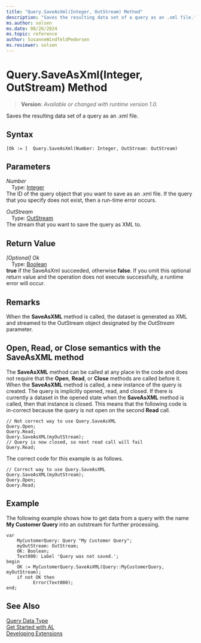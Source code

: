 ```yaml
---
title: "Query.SaveAsXml(Integer, OutStream) Method"
description: "Saves the resulting data set of a query as an .xml file."
ms.author: solsen
ms.date: 08/26/2024
ms.topic: reference
author: SusanneWindfeldPedersen
ms.reviewer: solsen
---
```

[//]: # (START>DO_NOT_EDIT)
[//]: # (IMPORTANT:Do not edit any of the content between here and the END>DO_NOT_EDIT.)
[//]: # (Any modifications should be made in the .xml files in the ModernDev repo.)
# Query.SaveAsXml(Integer, OutStream) Method
> **Version**: _Available or changed with runtime version 1.0._

Saves the resulting data set of a query as an .xml file.


## Syntax
```AL
[Ok := ]  Query.SaveAsXml(Number: Integer, OutStream: OutStream)
```
## Parameters
*Number*  
&emsp;Type: [Integer](../integer/integer-data-type.md)  
The ID of the query object that you want to save as an .xml file. If the query that you specify does not exist, then a run-time error occurs.  

*OutStream*  
&emsp;Type: [OutStream](../outstream/outstream-data-type.md)  
The stream that you want to save the query as XML to.  


## Return Value
*[Optional] Ok*  
&emsp;Type: [Boolean](../boolean/boolean-data-type.md)  
**true** if the SaveAsXml succeeded, otherwise **false**. If you omit this optional return value and the operation does not execute successfully, a runtime error will occur.  


[//]: # (IMPORTANT: END>DO_NOT_EDIT)

## Remarks  

When the **SaveAsXML** method is called, the dataset is generated as XML and streamed to the OutStream object designated by the *OutStream* parameter.  

## **Open**, **Read**, or **Close** semantics with the **SaveAsXML** method

The **SaveAsXML** method can be called at any place in the code and does not require that the **Open**, **Read**, or **Close** methods are called before it. When the **SaveAsXML** method is called, a new instance of the query is created. The query is implicitly opened, read, and closed. If there is currently a dataset in the opened state when the **SaveAsXML** method is called, then that instance is closed. This means that the following code is in-correct because the query is not open on the second **Read** call.  

```al 
// Not correct way to use Query.SaveAsXML
Query.Open;  
Query.Read;  
Query.SaveAsXML(myOutStream);  
// Query is now closed, so next read call will fail
Query.Read;   
```  

The correct code for this example is as follows.  

```al
// Correct way to use Query.SaveAsXML
Query.SaveAsXML(myOutStream);  
Query.Open;  
Query.Read;   
```  


## Example

The following example shows how to get data from a query with the name **My Customer Query** into an outstream for further processing. 

```al
var
    MyCustomerQuery: Query "My Customer Query";
    myOutStream: OutStream;
    OK: Boolean;
    Text000: Label 'Query was not saved.';
begin
    OK := MyCustomerQuery.SaveAsXML(Query::MyCustomerQuery, myOutStream);  
    if not OK then
          Error(Text000);  
end;
```  


## See Also
[Query Data Type](query-data-type.md)  
[Get Started with AL](../../devenv-get-started.md)  
[Developing Extensions](../../devenv-dev-overview.md)